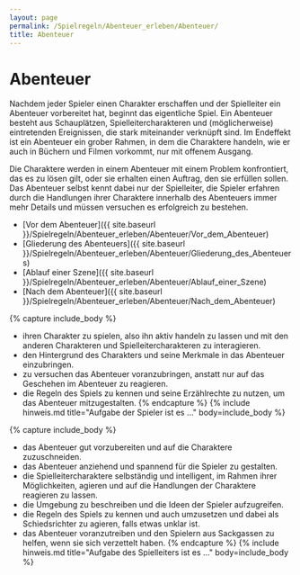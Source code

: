 ```yaml
---
layout: page
permalink: /Spielregeln/Abenteuer_erleben/Abenteuer/
title: Abenteuer
---
```


# Abenteuer

Nachdem jeder Spieler einen Charakter erschaffen und der Spielleiter ein Abenteuer vorbereitet hat, beginnt das eigentliche Spiel. Ein Abenteuer besteht aus Schauplätzen, Spielleitercharakteren und (möglicherweise) eintretenden Ereignissen, die stark miteinander verknüpft sind. Im Endeffekt ist ein Abenteuer ein grober Rahmen, in dem die Charaktere handeln, wie er auch in Büchern und Filmen vorkommt, nur mit offenem Ausgang.

Die Charaktere werden in einem Abenteuer mit einem Problem konfrontiert, das es zu lösen gilt, oder sie erhalten einen Auftrag, den sie erfüllen sollen. Das Abenteuer selbst kennt dabei nur der Spielleiter, die Spieler erfahren durch die Handlungen ihrer Charaktere innerhalb des Abenteuers immer mehr Details und müssen versuchen es erfolgreich zu bestehen.

- [Vor dem Abenteuer]({{ site.baseurl }}/Spielregeln/Abenteuer_erleben/Abenteuer/Vor_dem_Abenteuer)
- [Gliederung des Abenteuers]({{ site.baseurl }}/Spielregeln/Abenteuer_erleben/Abenteuer/Gliederung_des_Abenteuers)
- [Ablauf einer Szene]({{ site.baseurl }}/Spielregeln/Abenteuer_erleben/Abenteuer/Ablauf_einer_Szene)
- [Nach dem Abenteuer]({{ site.baseurl }}/Spielregeln/Abenteuer_erleben/Abenteuer/Nach_dem_Abenteuer)

{% capture include_body %}

- ihren Charakter zu spielen, also ihn aktiv handeln zu lassen und mit den anderen Charakteren und Spielleitercharakteren zu interagieren.
- den Hintergrund des Charakters und seine Merkmale in das Abenteuer einzubringen.
- zu versuchen das Abenteuer voranzubringen, anstatt nur auf das Geschehen im Abenteuer zu reagieren.
- die Regeln des Spiels zu kennen und seine Erzählrechte zu nutzen, um das Abenteuer mitzugestalten.
{% endcapture %}
{% include hinweis.md title="Aufgabe der Spieler ist es …" body=include_body %}

{% capture include_body %}

- das Abenteuer gut vorzubereiten und auf die Charaktere zuzuschneiden.
- das Abenteuer anziehend und spannend für die Spieler zu gestalten.
- die Spielleitercharaktere selbständig und intelligent, im Rahmen ihrer Möglichkeiten, agieren und auf die Handlungen der Charaktere reagieren zu lassen.
- die Umgebung zu beschreiben und die Ideen der Spieler aufzugreifen.
- die Regeln des Spiels zu kennen und auch umzusetzen und dabei als Schiedsrichter zu agieren, falls etwas unklar ist.
- das Abenteuer voranzutreiben und den Spielern aus Sackgassen zu helfen, wenn sie sich verzettelt haben.
{% endcapture %}
{% include hinweis.md title="Aufgabe des Spielleiters ist es …" body=include_body %}
